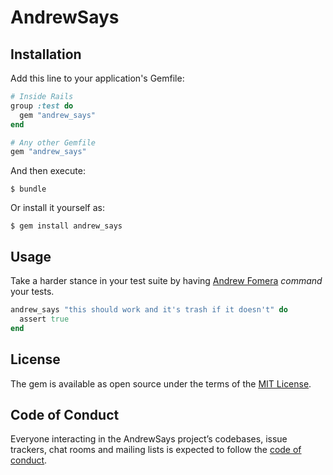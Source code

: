 # AndrewSays

## Installation

Add this line to your application's Gemfile:

```ruby
# Inside Rails
group :test do
  gem "andrew_says"
end

# Any other Gemfile
gem "andrew_says"
```

And then execute:

    $ bundle

Or install it yourself as:

    $ gem install andrew_says

## Usage

Take a harder stance in your test suite by having [Andrew Fomera](https://twitter.com/AndrewFomera) _command_ your tests.

```ruby
andrew_says "this should work and it's trash if it doesn't" do
  assert true
end
```

## License

The gem is available as open source under the terms of the [MIT License](https://opensource.org/licenses/MIT).

## Code of Conduct

Everyone interacting in the AndrewSays project’s codebases, issue trackers, chat rooms and mailing lists is expected to follow the [code of conduct](https://github.com/[USERNAME]/andrew_says/blob/master/CODE_OF_CONDUCT.md).
